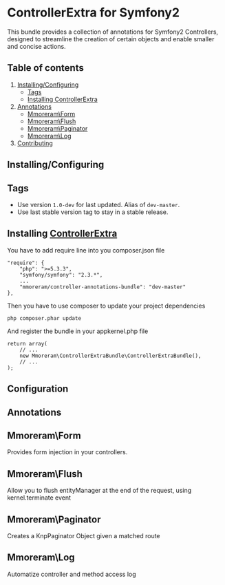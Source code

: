 ControllerExtra for Symfony2
=====

This bundle provides a collection of annotations for Symfony2 Controllers, designed to streamline the creation of certain objects and enable smaller and concise actions.

Table of contents
-----
1. [Installing/Configuring](#installingconfiguring)
    * [Tags](#tags)
    * [Installing ControllerExtra](#installing-controllerextra)
2. [Annotations](#annotations)
    * [Mmoreram\Form](#mmoreram-form)
    * [Mmoreram\Flush](#mmoreram-flush)
    * [Mmoreram\Paginator](#mmoreram-paginator)
    * [Mmoreram\Log](#mmoreram-log)
3. [Contributing](#contribute)

Installing/Configuring
-----

## Tags

* Use version `1.0-dev` for last updated. Alias of `dev-master`.
* Use last stable version tag to stay in a stable release.

## Installing [ControllerExtra](https://github.com/mmoreram/-bundle)

You have to add require line into you composer.json file

    "require": {
        "php": ">=5.3.3",
        "symfony/symfony": "2.3.*",
        ...
        "mmoreram/controller-annotations-bundle": "dev-master"
    },

Then you have to use composer to update your project dependencies

    php composer.phar update

And register the bundle in your appkernel.php file

    return array(
        // ...
        new Mmoreram\ControllerExtraBundle\ControllerExtraBundle(),
        // ...
    );

## Configuration

Annotations
-----

## Mmoreram\Form

Provides form injection in your controllers.

## Mmoreram\Flush

Allow you to flush entityManager at the end of the request, using kernel.terminate event

## Mmoreram\Paginator

Creates a KnpPaginator Object given a matched route

## Mmoreram\Log

Automatize controller and method access log